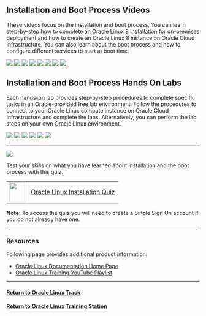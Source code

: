 ## Installation and Boot Process Videos
These videos focus on the installation and boot process. You can learn step-by-step how to complete an Oracle Linux 8 installation for on-premises deployment and how to create an Oracle Linux 8 instance on Oracle Cloud Infrastructure. You can also learn about the boot process and how to configure different services to start at boot time.

[![](../../common/images/installOL9_300.png)](https://youtu.be/BDmBtP4Y7Wg)
[![](../../common/images/installOL8_300.png)](https://youtu.be/l6fapYCHaQ0)
[![](../../common/images/installOL8_OCI_300.png)](https://youtu.be/ETpaOwAcB7M)
[![](../../common/images/BIOS_300.png)](https://youtu.be/NP9BHTjih7g)
[![](../../common/images/GRUB2_300.png)](https://youtu.be/0dv87RFGcKI)
[![](../../common/images/UEFI_300.png)](https://youtu.be/OVeso8h5HZA)
[![](../../common/images/systemd_300.png)](https://youtu.be/9uDvnZKhU8A)
[![](../../common/images/systemd_targets_300.png)](https://youtu.be/Tkxs-wfZrnw)

## Installation and Boot Process Hands On Labs
Each hands-on lab provides step-by-step procedures to complete specific tasks in an Oracle-provided free lab environment. Follow the procedures to connect to your Oracle Linux compute instance on Oracle Cloud Infrastructure and complete the labs. Alternatively, you can perform the lab steps on your own Oracle Linux environment.

[![](../../common/images/boot_kernel.png)](https://luna.oracle.com/lab/67f106f2-8c50-442c-b24f-108b806be84f)
[![](../../common/images/localize.png)](https://luna.oracle.com/lab/d657ae3c-ac29-4b0a-943e-e533f2e8093b)
[![](../../common/images/sysctl.png)](https://luna.oracle.com/lab/aa8f2377-7967-4e45-bf32-bdc8054d5c76)
[![](../../common/images/systemd_lab.png)](https://luna.oracle.com/lab/8a060473-bff3-4c04-9799-eb944951007c)
[![](../../common/images/centos7.png)](https://luna.oracle.com/lab/660a07d9-0580-4fae-973b-d5dfaebda1cb)
[![](../../common/images/centos.png)](https://docs.oracle.com/en/learn/switch_centos8_linux8/index.html)

---

![](../../common/images/quiz1.png)
   
   
Test your skills on what you have learned about installation and the boot process with this quiz.   
 
<table>
    <tr>
    <td><img src="../../common/images/quiz_v2.png" width="40" height="50"></td>
    <td><a href="https://apexapps.oracle.com/pls/apex/f?p=ST_QUIZ:200:0::::P200_QUIZ_KEY:DLCZA6M">Oracle Linux Installation Quiz</a></td>
  </tr>
</table>    
<b>Note:</b> To access the quiz you will need to create a Single Sign On account if you do not already have one.

---

### Resources

Following page provides additional product information:

- [Oracle Linux Documentation Home Page](https://docs.oracle.com/en/operating-systems/oracle-linux/)
- [Oracle Linux Training YouTube Playlist](https://www.youtube.com/playlist?list=PLKCk3OyNwIztOLwiTOF0HOV5aiTjGNpLl)

---

#### [Return to Oracle Linux Track](../ol.md)

#### [Return to Oracle Linux Training Station](../../README.md)
